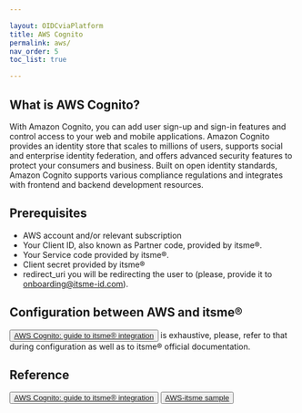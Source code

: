```yaml
---

layout: OIDCviaPlatform
title: AWS Cognito
permalink: aws/
nav_order: 5
toc_list: true

---
```


## What is AWS Cognito?

With Amazon Cognito, you can add user sign-up and sign-in features and control access to your web and mobile applications. Amazon Cognito provides an identity store that scales to millions of users, supports social and enterprise identity federation, and offers advanced security features to protect your consumers and business. Built on open identity standards, Amazon Cognito supports various compliance regulations and integrates with frontend and backend development resources.

## Prerequisites

* AWS account and/or relevant subscription
* Your Client ID, also known as Partner code, provided by itsme®.
* Your Service code provided by itsme®.
* Client secret provided by itsme®
* redirect_uri you will be redirecting the user to (please, provide it to onboarding@itsme-id.com).

## Configuration between AWS and itsme®
<button type="button"><a href="https://aws.amazon.com/blogs/security/scaling-national-identity-schemes-with-itsme-and-amazon-cognito/" target="blank">AWS Cognito: guide to itsme® integration</a></button> is exhaustive, please, refer to that during configuration as well as to itsme® official documentation.

## Reference

<button type="button"><a href="https://aws.amazon.com/blogs/security/scaling-national-identity-schemes-with-itsme-and-amazon-cognito/" target="blank">AWS Cognito: guide to itsme® integration</a></button>
<button type="button"><a href="https://github.com/aws-samples/login-with-itsme-and-cognito" target="blank">AWS-itsme sample</a></button>
